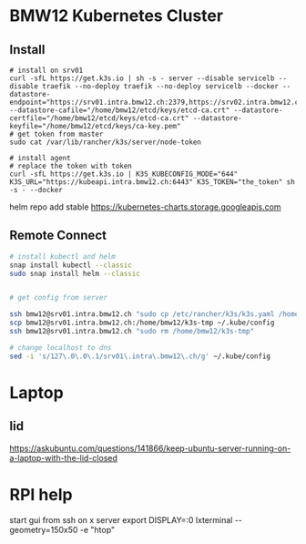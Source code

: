 # BMW12 Kubernetes Cluster


## Install
```shell script
# install on srv01
curl -sfL https://get.k3s.io | sh -s - server --disable servicelb --disable traefik --no-deploy traefik --no-deploy servicelb --docker --datastore-endpoint="https://srv01.intra.bmw12.ch:2379,https://srv02.intra.bmw12.ch:2379,https://srv03.intra.bmw12.ch:2379" --datastore-cafile="/home/bmw12/etcd/keys/etcd-ca.crt" --datastore-certfile="/home/bmw12/etcd/keys/etcd-ca.crt" --datastore-keyfile="/home/bmw12/etcd/keys/ca-key.pem"
# get token from master
sudo cat /var/lib/rancher/k3s/server/node-token  

# install agent 
# replace the token with token
curl -sfL https://get.k3s.io | K3S_KUBECONFIG_MODE="644" K3S_URL="https://kubeapi.intra.bmw12.ch:6443" K3S_TOKEN="the_token" sh -s - --docker
```

helm repo add stable https://kubernetes-charts.storage.googleapis.com

## Remote Connect
```bash
# install kubectl and helm
snap install kubectl --classic 
sudo snap install helm --classic


# get config from server

ssh bmw12@srv01.intra.bmw12.ch "sudo cp /etc/rancher/k3s/k3s.yaml /home/bmw12/k3s-tmp && sudo chown bmw12 /home/bmw12/k3s-tmp"
scp bmw12@srv01.intra.bmw12.ch:/home/bmw12/k3s-tmp ~/.kube/config
ssh bmw12@srv01.intra.bmw12.ch "sudo rm /home/bmw12/k3s-tmp"

# change localhost to dns
sed -i 's/127\.0\.0\.1/srv01\.intra\.bmw12\.ch/g' ~/.kube/config
```

# Laptop
## lid
https://askubuntu.com/questions/141866/keep-ubuntu-server-running-on-a-laptop-with-the-lid-closed




# RPI help

start gui from ssh on x server
export DISPLAY=:0
lxterminal --geometry=150x50 -e "htop"



